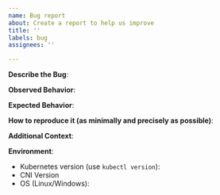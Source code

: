 ```yaml
---
name: Bug report
about: Create a report to help us improve
title: ''
labels: bug
assignees: ''

---
```


<!--
For urgent operational issues, please contact AWS Support directly at https://aws.amazon.com/premiumsupport/

If you think you have found a potential security issue, please do not post it as an issue. Instead, follow the instructions at https://aws.amazon.com/security/vulnerability-reporting/ or email AWS Security directly at aws-security@amazon.com
-->

**Describe the Bug**:
<!--
Include following details for Security Group for Pod if possible
- [CNI Plugin Logs](https://docs.aws.amazon.com/eks/latest/userguide/troubleshooting.html#troubleshoot-cni)
- Description of the Pod including events (use `kubectl describe pod -n <pod-namespace> <pod-name>`)
- Security Group Policy Policy label selectors (use `kubectl get sgp <sgp-name> -n <sgp-namespace> -o json | jq 'del(.items[].spec.securityGroups)'`) [Relies on jq - https://stedolan.github.io/jq/download/]
 -->

**Observed Behavior**:

**Expected Behavior**:

**How to reproduce it (as minimally and precisely as possible)**:

**Additional Context**:

**Environment**:
- Kubernetes version (use `kubectl version`):
- CNI Version
- OS (Linux/Windows):
